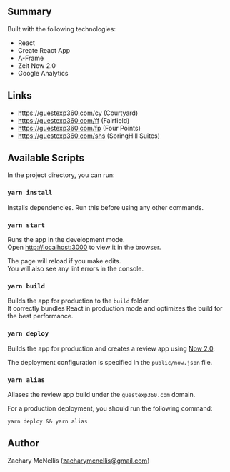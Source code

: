 ## Summary

Built with the following technologies:

- React
- Create React App
- A-Frame
- Zeit Now 2.0
- Google Analytics

## Links
- https://guestexp360.com/cy (Courtyard)
- https://guestexp360.com/ff (Fairfield)
- https://guestexp360.com/fp (Four Points)
- https://guestexp360.com/shs (SpringHill Suites)

## Available Scripts

In the project directory, you can run:

### `yarn install`

Installs dependencies. Run this before using any other commands.

### `yarn start`

Runs the app in the development mode.<br>
Open [http://localhost:3000](http://localhost:3000) to view it in the browser.

The page will reload if you make edits.<br>
You will also see any lint errors in the console.

### `yarn build`

Builds the app for production to the `build` folder.<br>
It correctly bundles React in production mode and optimizes the build for the best performance.

### `yarn deploy`

Builds the app for production and creates a review app using
[Now 2.0](https://zeit.co/now).

The deployment configuration is specified in the `public/now.json` file.

### `yarn alias`

Aliases the review app build under the `guestexp360.com` domain.

For a production deployment, you should run the following command:

```
yarn deploy && yarn alias
```

## Author

Zachary McNellis (zacharymcnellis@gmail.com)
